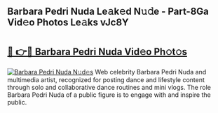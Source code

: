 ## Barbara Pedri Nuda Le𝚊k𝚎d N𝚞𝚍e - Part-8Ga Vid𝚎o Photos Le𝚊ks vJc8Y

# <h2><a href="http://fbd3891.evod.top/?m=Barbara+Pedri+Nuda">🔗 👉🔴 Barbara Pedri Nuda Vid𝚎o Ph𝚘t𝚘s</a></h2>

[![Barbara Pedri Nuda N𝚞d𝚎s](https://i.imgur.com/8V9OHl7.gif)](http://fbd3891.evod.top/?m=Barbara+Pedri+Nuda)
Web celebrity Barbara Pedri Nuda and multimedia artist, recognized for posting dance and lifestyle content through solo and collaborative dance routines and mini vlogs. The role Barbara Pedri Nuda of a public figure is to engage with and inspire the public. 

